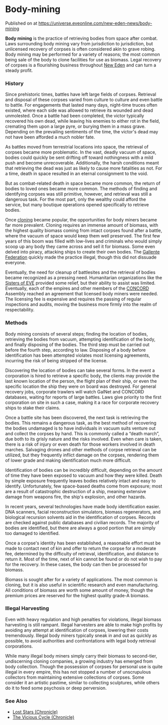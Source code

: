 # Body-mining
Published on  at https://universe.eveonline.com/new-eden-news/body-mining

**Body mining** is the practice of retrieving bodies from space after combat. Laws surrounding body mining vary from jurisdiction to jurisdiction, but unlicensed recovery of corpses is often considered akin to grave robing. Body mining may be performed for a variety of reasons; the most common being sale of the body to clone facilities for use as biomass. Legal recovery of corpses is a flourishing business throughout [New Eden](5m9PDmbyzmRXdP1vvQETRk) and can turn a steady profit.


### History
Since prehistoric times, battles have left large fields of corpses. Retrieval and disposal of these corpses varied from culture to culture and even battle to battle. For engagements that lasted many days, night-time truces often existed, where each side was allowed to retrieve its wounded and dead unmolested. Once a battle had been completed, the victor typically recovered his own dead, while leaving his enemies to either rot in the field, cremating them upon a large pyre, or burying them in a mass grave. Depending on the prevailing sentiments of the time, the victor's dead may not have been afforded a much nobler fate.

As battles moved from terrestrial locations into space, the retrieval of corpses became more problematic. In the vast, deadly vacuum of space, bodies could quickly be sent drifting off toward nothingness with a mild push and become unrecoverable. Additionally, the harsh conditions meant that retrieving the dead was just as likely to cause more fatalities as not. For a time, death in space resulted in an eternal consignment to the void.

But as combat-related death in space became more common, the return of bodies to loved ones became more common. The methods of finding and identifying corpses was still primitive, however, and retrieval was still a dangerous task. For the most part, only the wealthy could afford the service, but many boutique operations opened specifically to retrieve bodies. 

Once [cloning](5y5CUyA9h4xXY40dInhn3o) became popular, the opportunities for body miners became far more prevalent. Cloning requires an immense amount of biomass, with the highest quality biomass coming from intact corpses found after a battle, where the vacuum of space would keep them well preserved. The first few years of this boom was filled with low-lives and criminals who would simply scoop up any body they came across and sell it for biomass. Some even delved into piracy, attacking ships to create their own bodies. The [Gallente Federation](4bufc5OaK80rlo20Pez6gK) quickly made the practice illegal, though this did not dissuade everyone.

Eventually, the need for cleanup of battlesites and the retrieval of bodies became recognized as a pressing need. Humanitarian organizations like the [Sisters of EVE](77ihwsVRHRojCaPC5XZn2g) provided some relief, but their ability to assist was limited. Eventually, each of the empires and other members of the [CONCORD](5DPzMesjfj3XKshPWBUPWt) Assembly reached an agreement that licensed body miners were needed. The licensing fee is expensive and requires the passing of regular inspections and audits, moving the business more firmly into the realm of respectability.


### Methods
Body mining consists of several steps; finding the location of bodies, retrieving the bodies from vacuum, attempting identification of the body, and finally disposing of the bodies. The third step must be carried out before the fourth step, according to law. Disposing of a body before identification has been attempted violates most licensing agreements, incurring the risk of being stripped of the license.

Discovering the location of bodies can take several forms. In the event a corporation is hired to retrieve a specific body, the clients may provide the last known location of the person, the flight plan of their ship, or even the specific location the ship they were on board was destroyed. For general recovery jobs, corporate trawlers will watch GalNet and CONCORD databases, waiting for reports of large battles. Laws give priority to the first corporation on site in such a case, making it a race for corporate recovery ships to stake their claims.

Once a battle site has been discovered, the next task is retrieving the bodies. This remains a dangerous task, as the best method of recovering the bodies undamaged is to have individuals in vacuum suits venture out and collect the corpses by hand. This is commonly called a “death march”, due both to its grisly nature and the risks involved. Even when care is taken, there is a risk of injury or even death for those workers involved in death marches. Salvaging drones and other methods of corpse retrieval can be utilized, but they frequently inflict damage on the corpses, rendering them of lower grade and making identification much more difficult.

Identification of bodies can be incredibly difficult, depending on the amount of time they have been exposed to vacuum and how they were killed. Death by simple exposure frequently leaves bodies relatively intact and easy to identify. Unfortunately, few space-based deaths come from exposure; most are a result of catastrophic destruction of a ship, meaning extensive damage from weapons fire, the ship's explosion, and other hazards. 

In recent years, several technologies have made body identification easier. DNA scanners, facial reconstruction simulators, biomass regenerators, and biological recursion solvents aid in the identification of corpses. Records are checked against public databases and civilian records. The majority of bodies are identified, but there are always a good portion that are simply too damaged to identified.

Once a corpse's identity has been established, a reasonable effort must be made to contact next of kin and offer to return the corpse for a moderate fee, determined by the difficulty of retrieval, identification, and distance to return it. Most of the time, next of kin cannot be found or do not wish to pay for the recovery. In these cases, the body can then be processed for biomass. 

Biomass is sought after for a variety of applications. The most common is cloning, but it is also useful in scientific research and even manufacturing. All conditions of biomass are worth some amount of money, though the premium prices are reserved for the highest quality grade-A biomass.


### Illegal Harvesting
Even with heavy regulation and high penalties for violations, illegal biomass harvesting is still rampant. Illegal harvesters are able to make high profits by avoiding any attempt at identification of corpses, lowering their costs tremendously. Illegal body miners typically sneak in and out as quickly as possible, to avoid authorities and confrontations with legal body retrieval corporations.

While many illegal body miners simply carry their biomass to second-tier, undiscerning cloning companies, a growing industry has emerged from body collection. Though the possession of corpses for personal use is quite illegal in every empire, this has not stopped a number of unscrupulous collectors from maintaining extensive collections of corpses. Some consider it an artistic pastime, similar to collecting sculptures, while others do it to feed some psychosis or deep perversion. 



### See Also
* [Lost Stars (Chronicle)](4JQDhbxB9nTdAF2cmCWPF8)
* [The Vicious Cycle (Chronicle)](4iqsl5UdtpLFUpVDwDdL2I)
